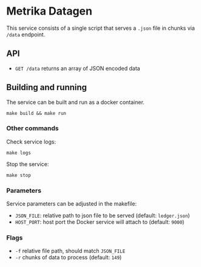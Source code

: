 # Metrika Datagen
This service consists of a single script that serves a `.json` file in chunks via `/data` endpoint.

## API
* `GET /data` returns an array of JSON encoded data

## Building and running
The service can be built and run as a docker container.

```
make build && make run
```

### Other commands
Check service logs:
```
make logs
```
Stop the service:
```
make stop
```

### Parameters
Service parameters can be adjusted in the makefile:
* `JSON_FILE`: relative path to json file to be served (default: `ledger.json`)
* `HOST_PORT`: host port the Docker service will attach to (default: `9000`)

### Flags
* `-f` relative file path, should match `JSON_FILE`
* `-r` chunks of data to process (default: `149`)